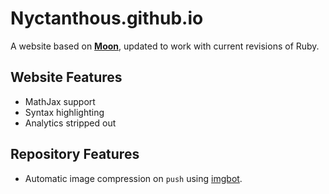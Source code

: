 # Nyctanthous.github.io

A website based on **[Moon][0]**, updated to work with current revisions of Ruby.

## Website Features
* MathJax support
* Syntax highlighting
* Analytics stripped out

## Repository Features
* Automatic image compression on `push` using [imgbot][1].

[0]: https://taylantatli.github.io/Moon
[1]: https://imgbot.net/
